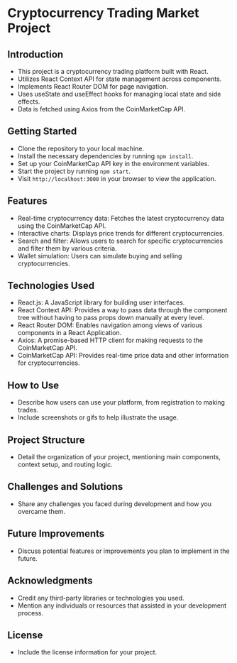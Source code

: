 # Cryptocurrency Trading Market Project

## Introduction
* This project is a cryptocurrency trading platform built with React.
* Utilizes React Context API for state management across components.
* Implements React Router DOM for page navigation.
* Uses useState and useEffect hooks for managing local state and side effects.
* Data is fetched using Axios from the CoinMarketCap API.

## Getting Started
* Clone the repository to your local machine.
* Install the necessary dependencies by running `npm install`.
* Set up your CoinMarketCap API key in the environment variables.
* Start the project by running `npm start`.
* Visit `http://localhost:3000` in your browser to view the application.

## Features
* Real-time cryptocurrency data: Fetches the latest cryptocurrency data using the CoinMarketCap API.
* Interactive charts: Displays price trends for different cryptocurrencies.
* Search and filter: Allows users to search for specific cryptocurrencies and filter them by various criteria.
* Wallet simulation: Users can simulate buying and selling cryptocurrencies.

## Technologies Used
* React.js: A JavaScript library for building user interfaces.
* React Context API: Provides a way to pass data through the component tree without having to pass props down manually at every level.
* React Router DOM: Enables navigation among views of various components in a React Application.
* Axios: A promise-based HTTP client for making requests to the CoinMarketCap API.
* CoinMarketCap API: Provides real-time price data and other information for cryptocurrencies.

## How to Use
* Describe how users can use your platform, from registration to making trades.
* Include screenshots or gifs to help illustrate the usage.

## Project Structure
* Detail the organization of your project, mentioning main components, context setup, and routing logic.

## Challenges and Solutions
* Share any challenges you faced during development and how you overcame them.

## Future Improvements
* Discuss potential features or improvements you plan to implement in the future.

## Acknowledgments
* Credit any third-party libraries or technologies you used.
* Mention any individuals or resources that assisted in your development process.

## License
* Include the license information for your project.

